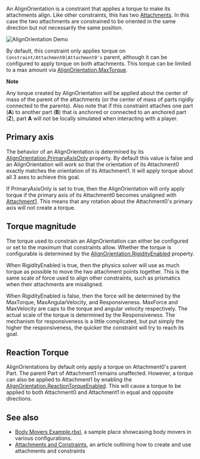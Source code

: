 An AlignOrientation is a constraint that applies a torque to make its attachments align. Like other constraints, this has two [Attachments](https://developer.roblox.com/en-us/api-reference/class/Attachment). In this case the two attachments are constrained to be oriented in the same direction but not necessarily the same position.

![AlignOrientation Demo](https://developer.roblox.com/assets/blt69a26db492586631/AlignOrientationDemo.gif)

By default, this constraint only applies torque on `Constraint/Attachment0|Attachment0's` parent, although it can be configured to apply torque on both attachments. This torque can be limited to a max amount via [AlignOrientation.MaxTorque](https://developer.roblox.com/en-us/api-reference/property/AlignOrientation/MaxTorque).

**Note**  

Any torque created by AlignOrientation will be applied about the center of mass of the parent of the attachments (or the center of mass of parts rigidly connected to the parents). Also note that if this constraint attaches one part (**A**) to another part (**B**) that is anchored or connected to an anchored part (**Z**), part **A** will not be locally simulated when interacting with a player.

Primary axis
------------

The behavior of an AlignOrientation is determined by its [AlignOrientation.PrimaryAxisOnly](https://developer.roblox.com/en-us/api-reference/property/AlignOrientation/PrimaryAxisOnly) property. By default this value is false and an AlignOrientation will work so that the orientation of its Attachment0 exactly matches the orientation of its Attachment1. It will apply torque about all 3 axes to achieve this goal.

If PrimaryAxisOnly is set to true, then the AlignOrientation will only apply torque if the primary axis of its Attachment0 becomes unaligned with [Attachment1](https://developer.roblox.com/en-us/api-reference/property/Constraint/Attachment1). This means that any rotation about the Attachment0's primary axis will not create a torque.

Torque magnitude
----------------

The torque used to constrain an AlignOrientation can either be configured or set to the maximum that constraints allow. Whether the torque is configurable is determined by the [AlignOrientation.RigidityEnabled](https://developer.roblox.com/en-us/api-reference/property/AlignOrientation/RigidityEnabled) property.

When RigidityEnabled is true, then the physics solver will use as much torque as possible to move the two attachment points together. This is the same scale of force used to align other constraints, such as prismatics when their attachments are misaligned.

When RigidityEnabled is false, then the force will be determined by the MaxTorque, MaxAngularVelocity, and Responsiveness. MaxForce and MaxVelocity are caps to the torque and angular velocity respectively. The actual scale of the torque is determined by the Responsiveness. The mechanism for responsiveness is a little complicated, but put simply the higher the responsiveness, the quicker the constraint will try to reach its goal.

Reaction Torque
---------------

AlignOrientations by default only apply a torque on Attachment0's parent Part. The parent Part of Attachment1 remains unaffected. However, a torque can also be applied to Attachment1 by enabling the [AlignOrientation.ReactionTorqueEnabled](https://developer.roblox.com/en-us/api-reference/property/AlignOrientation/ReactionTorqueEnabled). This will cause a torque to be applied to both Attachment0 and Attachment1 in equal and opposite directions.

See also
--------

*   [Body Movers Example.rbxl](https://doy2mn9upadnk.cloudfront.net/uploads/default/original/3X/e/1/e17a844750802035b24f68ddcbd83f6312b8f1d6.rbxl), a sample place showcasing body movers in various configurations.
*   [Attachments and Constraints](https://developer.roblox.com/articles/Constraints), an article outlining how to create and use attachments and constraints